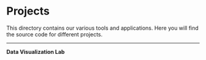 # Projects

This directory contains our various tools and applications. Here you will find the source code for different projects.

---

**Data Visualization Lab**
